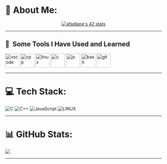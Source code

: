 
# 💫 About Me:


<p align="center">
  <a href="https://github.com/oakoudad/badge42">
    <img src="https://badge.mediaplus.ma/darkblue/afadlane" alt="afadlane's 42 stats">
  </a>
</p>

***
<h2> 🚀 &nbsp;Some Tools I Have Used and Learned</h2>
<p align="left">
  <img src="https://cdn.jsdelivr.net/gh/devicons/devicon/icons/vscode/vscode-original.svg" alt="vscode" width="45" height="45"/>
  <img src="https://cdn.jsdelivr.net/gh/devicons/devicon/icons/cplusplus/cplusplus-original.svg" alt="cpp" width="45" height="45"/>
  <img src="https://cdn.jsdelivr.net/gh/devicons/devicon/icons/linux/linux-original.svg" alt="linux" width="45" height="45"/>
  <img src="https://cdn.jsdelivr.net/gh/devicons/devicon/icons/c/c-original.svg" alt="c" width="45" height="45"/>
  <img src="https://cdn.jsdelivr.net/gh/devicons/devicon/icons/javascript/javascript-original.svg" alt="js" width="45" height="45"/>
  <img src="https://cdn.jsdelivr.net/gh/devicons/devicon/icons/bash/bash-original.svg" alt="bash" width="45" height="45"/>
  <img src="https://cdn.jsdelivr.net/gh/devicons/devicon/icons/git/git-original.svg" alt="git" width="45" height="45"/>
</p>



***
# 💻 Tech Stack:
![C](https://img.shields.io/badge/c-%2300599C.svg?style=for-the-badge&logo=c&logoColor=white) ![C++](https://img.shields.io/badge/c++-%2300599C.svg?style=for-the-badge&logo=c%2B%2B&logoColor=white) ![JavaScript](https://img.shields.io/badge/javascript-%23323330.svg?style=for-the-badge&logo=javascript&logoColor=%23F7DF1E) ![LINUX](https://img.shields.io/badge/Linux-FCC624?style=for-the-badge&logo=linux&logoColor=black)

***
# 📊 GitHub Stats:
![](https://github-readme-stats.vercel.app/api/top-langs/?username=Abdeladim-Fadlane&theme=dark&hide_border=false&include_all_commits=false&count_private=false&layout=compact)
***


<!-- Proudly created with GPRM ( https://gprm.itsvg.in ) -->
